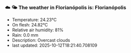 ### ☁️ 🌤️  The weather in Florianópolis is: Florianópolis

- Temperature: 24.23°C
- On flesh: 24.82°C
- Relative air humidity: 81%
- Rain: 0.0 mm
- Description: Overcast clouds
- last updated: 2025-10-12T18:21:40.708109
